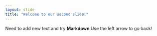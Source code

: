 ```yaml
---
layout: slide
title: "Welcome to our second slide!"
---
```

Need to add new text and try **Markdown**
Use the left arrow to go back!
